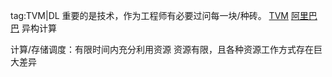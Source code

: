 tag:TVM|DL
重要的是技术，作为工程师有必要过问每一块/种砖。
[TVM](https://github.com/dmlc/tvm)
[阿里巴巴](http://tvmlang.org/2018/03/23/nmt-transformer-optimize.html)
异构计算

计算/存储调度：有限时间内充分利用资源
资源有限，且各种资源工作方式存在巨大差异